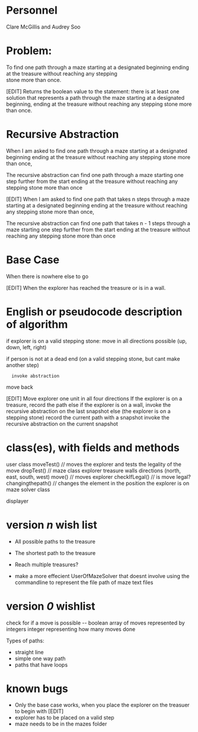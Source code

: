 # Personnel
   Clare McGillis and Audrey Soo

# Problem:
   To find one path through a maze starting at a designated beginning ending at the treasure without reaching any stepping       
   stone more than once.
   
   [EDIT] Returns the boolean value to the statement: there is at least one solution that represents a path through the maze starting at a designated beginning, ending at the treasure without reaching any stepping stone more than once.
   
# Recursive Abstraction
   When I am asked to 
   find one path through a maze starting at a designated beginning ending at the treasure without reaching any stepping stone more than once,
      
   The recursive abstraction can
     find one path through a maze starting one step further from the start ending at the treasure without reaching any stepping stone more than once

[EDIT] 
When I am asked to 
   find one path that takes n steps through a maze starting at a designated beginning ending at the treasure without reaching any stepping stone more than once,
      
   The recursive abstraction can
     find one path that takes n - 1 steps through a maze starting one step further from the start ending at the treasure without reaching any stepping stone more than once

# Base Case
   When there is nowhere else to go
   
   [EDIT] When the explorer has reached the treasure or is in a wall.

# English or pseudocode description of algorithm
   if explorer is on a valid stepping stone:
   move in all directions possible (up, down, left, right)
   
   if person is not at a dead end (on a valid stepping stone, but cant make another step)
   
      invoke abstraction
      
   move back
   
   [EDIT]
   Move explorer one unit in all four directions
   If the explorer is on a treasure,
      record the path
   else if the explorer is on a wall,
      invoke the recursive abstraction on the last snapshot
   else (the explorer is on a stepping stone)
      record the current path with a snapshot
      invoke the recursive abstraction on the current snapshot

# class(es), with fields and methods
   user class
      moveTest() // moves the explorer and tests the legality of the move
      dropTest() // 
   maze class
      explorer
      treasure
      walls
      directions (north, east, south, west)
      move() // moves explorer
      checkIfLegal() // is move legal?
      changingthepath() // changes the element in the position the explorer is on
   maze solver class
   
   displayer
      
   

# version *n* wish list
   - All possible paths to the treasure
   - The shortest path to the treasure
   - Reach multiple treasures?
   
   - make a more effecient UserOfMazeSolver that doesnt involve using the commandline to represent the file path of maze text files
# version *0* wishlist
   check for if a move is possible -- boolean
   array of moves represented by integers
   integer representing how many moves done
   
   Types of paths:
   - straight line
   - simple one way path
   - paths that have loops
   
# known bugs
 - Only the base case works, when you place the explorer on the treasuer to begin with
[EDIT]
 - explorer has to be placed on a valid step
 - maze needs to be in the mazes folder
